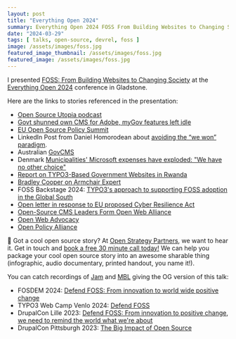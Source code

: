 ```yaml
---
layout: post
title: "Everything Open 2024"
summary: Everything Open 2024 FOSS From Building Websites to Changing Society
date: "2024-03-29"
tags: [ talks, open-source, devrel, foss ]
image: /assets/images/foss.jpg
featured_image_thumbnail: /assets/images/foss.jpg
featured_image: /assets/images/foss.jpg
---
```


I presented [FOSS: From Building Websites to Changing Society](https://2024.everythingopen.au/schedule/presentation/51/)
 at the [Everything Open 2024](https://2024.everythingopen.au/) conference in Gladstone.  

 <!-- blank line  <figure class="video_container"> <iframe src="https://www.youtube.com/embed/PVrHO0YaK9g" frameborder="0" allowfullscreen="true"> </iframe> </figure> <!-- blank line -->

 Here are the links to stories referenced in the presentation:
- [Open Source Utopia podcast]()
- [Govt shunned own CMS for Adobe, myGov features left idle](https://www.innovationaus.com/govt-shunned-own-cms-for-adobe-mygov-features-left-idle/)
- [EU Open Source Policy Summit](https://summit.openforumeurope.org/)
- LinkedIn Post from Daniel Homorodean about [avoiding the “we won” paradigm](https://www.linkedin.com/posts/danielhomorodean_the-eu-open-source-policy-summit-organized-activity-7159529631501430784-8fPh/).
- Australian [GovCMS](https://www.govcms.gov.au/)
- Denmark [Municipalities' Microsoft expenses have exploded: "We have no other choice"](https://www.version2.dk/artikel/kommunernes-microsoft-udgifter-er-eksploderet-vi-har-ikke-andet-valg)
- [Report on TYPO3-Based Government Websites in Rwanda​​](https://typo3.com/blog/report-on-typo3-based-government-websites-in-rwanda)
- [Bradley Cooper on Armchair Expert](https://armchairexpertpod.com/pods/bradley-cooper-returns)
- FOSS Backstage 2024: [TYPO3's approach to supporting FOSS adoption in the Global South](https://www.youtube.com/watch?v=QMlC45l3TsI)
- [Open letter in response to EU proposed Cyber Resilience Act](https://typo3.org/project/press/press-releases/open-letter-to-eu-legislators/english)
- [Open-Source CMS Leaders Form Open Web Alliance](https://wptavern.com/eu-regulatory-success-prompts-open-source-cms-leaders-to-form-alliance)
- [Open Web Advocacy](https://open-web-advocacy.org/)
- [Open Policy Alliance](https://opensource.org/programs/open-policy-alliance)


💬 Got a cool open source story? At [Open Strategy Partners](https://openstrategypartners.com/), we want to hear it. Get in touch and [book a free 30 minute call today!](https://openstrategypartners.com/contact/) We can help you package your cool open source story into an awesome sharable thing (infographic, audio documentary, printed handout, you name it!).

You can catch recordings of [Jam](https://www.linkedin.com/in/horncologne/) and [MBL](https://www.linkedin.com/in/mathias-bolt-lesniak/) giving the OG version of this talk:

- FOSDEM 2024: [Defend FOSS: From innovation to world wide positive change](https://mirrors.dotsrc.org/fosdem/2024/k4601/fosdem-2024-3544-defend-foss-from-innovation-to-world-wide-positive-change.mp4)
- TYPO3 Web Camp Venlo 2024: [Defend FOSS](https://www.youtube.com/live/WPPPpX262Uw?si=6AgUUyupt-6r4t9i&t=1092)
- DrupalCon Lille 2023: [Defend FOSS: From innovation to positive change, we need to remind the world what we're about](https://youtu.be/72yo-5-2J34?si=4QfShKhJwfxiRJaD)
- DrupalCon Pittsburgh 2023: [The Big Impact of Open Source]([https://events.drupal.org/pittsburgh2023/session/big-impact-open-source](https://youtu.be/GV83WGTp1fQ?si=Ov-YXQijTA5cxNYs))

